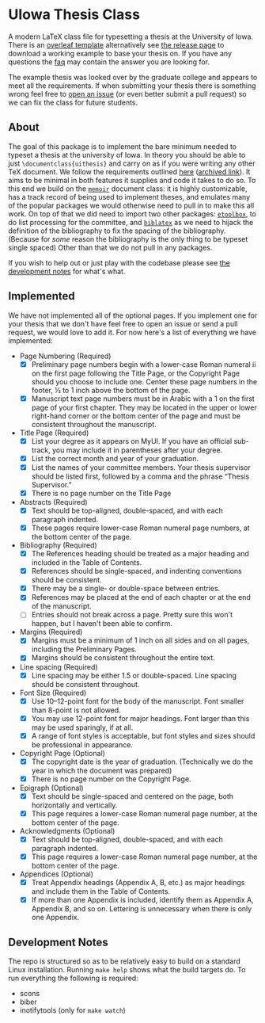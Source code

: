 # UIowa Thesis Class

A modern LaTeX class file for typesetting a thesis at the University of Iowa.
There is an [overleaf
template](https://www.overleaf.com/latex/templates/uiowa-thesis/nspcwqkmvcnq)
alternatively see [the release
page](https://github.com/uiowa-mgb/uiowa-thesis/releases) to download a working
example to base your thesis on. If you have any questions the [faq](faq.md) may
contain the answer you are looking for.

The example thesis was looked over by the graduate college and appears to meet
all the requirements. If when submitting your thesis there is something wrong
feel free to [open an
issue](https://github.com/uiowa-mgb/uiowa-thesis/issues/new) (or even better
submit a pull request) so we can fix the class for future students.

## About

The goal of this package is to implement the bare minimum needed to typeset a
thesis at the university of Iowa. In theory you should be able to just
`\documentclass{uithesis}` and carry on as if you were writing any other TeX
document. We follow the requirements outlined
[here](https://grad.uiowa.edu/academics/thesis-and-dissertation/preparing-formatting)
([archived link](https://web.archive.org/web/20210518195321/https://grad.uiowa.edu/academics/thesis-and-dissertation/preparing-formatting)).
It aims to be minimal in both features it supplies and code it takes to do so.
To this end we build on the [`memoir`](https://www.ctan.org/pkg/memoir) document
class: it is highly customizable, has a track record of being used to implement
theses, and emulates many of the popular packages we would otherwise need to
pull in to make this all work. On top of that we did need to import two other
packages: [`etoolbox`](https://www.ctan.org/pkg/etoolbox), to do list processing
for the committee, and [`biblatex`](https://www.ctan.org/pkg/biblatex) as we
need to hijack the definition of the bibliography to fix the spacing of the
bibliography. (Because for *some* reason the bibliography is the only thing to
be typeset single spaced) Other than that we do not pull in any packages.

If you wish to help out or just play with the codebase please see
[the development notes](#development-notes) for what's what.

## Implemented

We have not implemented all of the optional pages. If you implement one for
your thesis that we don't have feel free to open an issue or send a pull
request, we would love to add it. For now here's a list of everything we have
implemented:

- Page Numbering (Required)
  - [x] Preliminary page numbers begin with a lower-case Roman numeral ii on
        the first page following the Title Page, or the Copyright Page should
        you choose to include one.  Center these page numbers in the footer,
        ½ to 1 inch above the bottom of the page.
  - [x] Manuscript text page numbers must be in Arabic with a 1 on the first
        page of your first chapter. They may be located in the upper or lower
        right-hand corner or the bottom center of the page and must be
        consistent throughout the manuscript.
- Title Page (Required)
  - [x] List your degree as it appears on MyUI. If you have an official
        sub-track, you may include it in parentheses after your degree.
  - [x] List the correct month and year of your graduation.
  - [x] List the names of your committee members.  Your thesis supervisor
        should be listed first, followed by a comma and the phrase “Thesis
        Supervisor.”
  - [x] There is no page number on the Title Page
- Abstracts (Required)
  - [x] Text should be top-aligned, double-spaced, and with each paragraph
        indented.
  - [x] These pages require lower-case Roman numeral page numbers, at the
        bottom center of the page.
- Bibliography (Required)
  - [x] The References heading should be treated as a major heading and
        included in the Table of Contents.
  - [x] References should be single-spaced, and indenting conventions should be
        consistent.
  - [x] There may be a single- or double-space between entries.
  - [x] References may be placed at the end of each chapter or at the end of
        the manuscript.
  - [ ] Entries should not break across a page. Pretty sure this won't happen,
        but I haven't been able to confirm.
- Margins (Required)
  - [x] Margins must be a minimum of 1 inch on all sides and on all pages,
        including the Preliminary Pages.
  - [x] Margins should be consistent throughout the entire text.
- Line spacing (Required)
  - [x] Line spacing may be either 1.5 or double-spaced. Line spacing should be
        consistent throughout.
- Font Size (Required)
  - [x] Use 10–12-point font for the body of the manuscript.  Font smaller
        than 8-point is not allowed.
  - [x] You may use 12-point font for major headings.  Font larger than this
        may be used sparingly, if at all.
  - [x] A range of font styles is acceptable, but font styles and sizes should
        be professional in appearance.
- Copyright Page (Optional)
  - [x] The copyright date is the year of graduation. (Technically we do the
        year in which the document was prepared)
  - [x] There is no page number on the Copyright Page.
- Epigraph (Optional)
  - [x] Text should be single-spaced and centered on the page, both
        horizontally and vertically.
  - [x] This page requires a lower-case Roman numeral page number, at the 
        bottom center of the page.
- Acknowledgments (Optional)
  - [x] Text should be top-aligned, double-spaced, and with each paragraph
        indented.
  - [x] This page requires a lower-case Roman numeral page number, at the
        bottom center of the page.
- Appendices (Optional)
  - [x] Treat Appendix headings (Appendix A, B, etc.) as major headings and
        include them in the Table of Contents.
  - [x] If more than one Appendix is included, identify them as Appendix A,
        Appendix B, and so on. Lettering is unnecessary when there is only one
        Appendix.

## Development Notes

The repo is structured so as to be relatively easy to build on a standard Linux
installation. Running `make help` shows what the build targets do. To run
everything the following is required:
- scons
- biber
- inotifytools (only for `make watch`)

